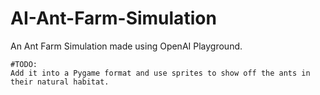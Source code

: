 # AI-Ant-Farm-Simulation
An Ant Farm Simulation made using OpenAI Playground.

    #TODO:
    Add it into a Pygame format and use sprites to show off the ants in their natural habitat.
